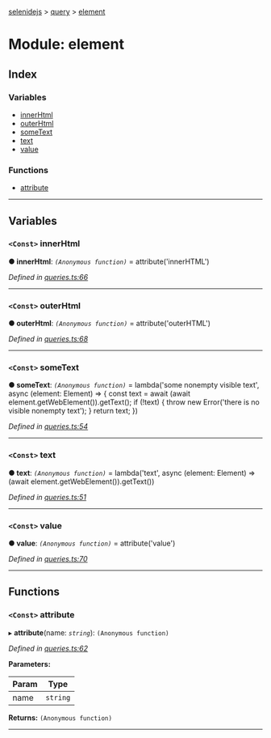 [selenidejs](../README.md) > [query](../modules/query.md) > [element](../modules/query.element.md)

# Module: element

## Index

### Variables

* [innerHtml](query.element.md#innerhtml)
* [outerHtml](query.element.md#outerhtml)
* [someText](query.element.md#sometext)
* [text](query.element.md#text)
* [value](query.element.md#value)

### Functions

* [attribute](query.element.md#attribute)

---

## Variables

<a id="innerhtml"></a>

### `<Const>` innerHtml

**● innerHtml**: *`(Anonymous function)`* =  attribute('innerHTML')

*Defined in [queries.ts:66](https://github.com/KnowledgeExpert/selenidejs/blob/master/lib/queries.ts#L66)*

___
<a id="outerhtml"></a>

### `<Const>` outerHtml

**● outerHtml**: *`(Anonymous function)`* =  attribute('outerHTML')

*Defined in [queries.ts:68](https://github.com/KnowledgeExpert/selenidejs/blob/master/lib/queries.ts#L68)*

___
<a id="sometext"></a>

### `<Const>` someText

**● someText**: *`(Anonymous function)`* =  lambda('some nonempty visible text', async (element: Element) => {
            const text = await (await element.getWebElement()).getText();
            if (!text) {
                throw new Error('there is no visible nonempty text');
            }
            return text;
        })

*Defined in [queries.ts:54](https://github.com/KnowledgeExpert/selenidejs/blob/master/lib/queries.ts#L54)*

___
<a id="text"></a>

### `<Const>` text

**● text**: *`(Anonymous function)`* =  lambda('text', async (element: Element) =>
            (await element.getWebElement()).getText())

*Defined in [queries.ts:51](https://github.com/KnowledgeExpert/selenidejs/blob/master/lib/queries.ts#L51)*

___
<a id="value"></a>

### `<Const>` value

**● value**: *`(Anonymous function)`* =  attribute('value')

*Defined in [queries.ts:70](https://github.com/KnowledgeExpert/selenidejs/blob/master/lib/queries.ts#L70)*

___

## Functions

<a id="attribute"></a>

### `<Const>` attribute

▸ **attribute**(name: *`string`*): `(Anonymous function)`

*Defined in [queries.ts:62](https://github.com/KnowledgeExpert/selenidejs/blob/master/lib/queries.ts#L62)*

**Parameters:**

| Param | Type |
| ------ | ------ |
| name | `string` |

**Returns:** `(Anonymous function)`

___

